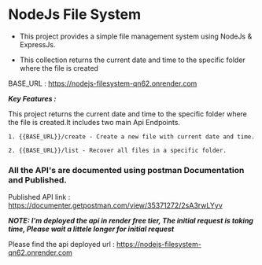 # NodeJs File System

- This project provides a simple file management system using NodeJs & ExpressJs.

- This collection returns the current date and time to the specific folder where the file is created

BASE_URL : https://nodejs-filesystem-qn62.onrender.com

***Key Features :***

This project returns the current date and time to the specific folder where the file is created.It includes two main Api Endpoints.

    1. {{BASE_URL}}/create - Create a new file with current date and time.

    2. {{BASE_URL}}/list - Recover all files in a specific folder.

### All the API's are documented using postman Documentation and Published. 
Published API link : https://documenter.getpostman.com/view/35371272/2sA3rwLYyv

***NOTE: I'm deployed the api in render free tier, The initial request is taking time, Please wait a littele longer for initial request***

Please find the api deployed url : https://nodejs-filesystem-qn62.onrender.com